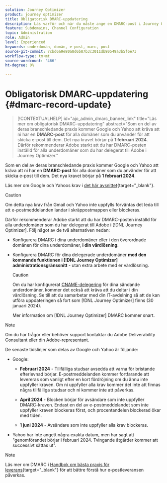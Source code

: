 ```yaml
---
solution: Journey Optimizer
product: journey optimizer
title: Obligatorisk DMARC-uppdatering
description: Läs varför och när du måste ange en DMARC-post i Journey Optimizer
feature: Subdomains, Channel Configuration
topic: Administration
role: Admin
level: Experienced
keywords: underdomän, domän, e-post, marc, post
source-git-commit: 7cbd6a9e80a8d6b87b3c3011db80549a3b5f6e73
workflow-type: tm+mt
source-wordcount: '466'
ht-degree: 0%

---
```


# Obligatorisk DMARC-uppdatering {#dmarc-record-update}

>[!CONTEXTUALHELP]
>id="ajo_admin_dmarc_banner_link"
>title="Läs mer om obligatorisk DMARC-uppdatering"
>abstract="Som en del av deras branschledande praxis kommer Google och Yahoo att kräva att ni har en **DMARC-post** för alla domäner som du använder för att skicka e-post till dem. Det nya kravet börjar på **1 februari 2024**. <br>Därför rekommenderar Adobe starkt att du har DMARC-posten inställd för alla underdomäner som du har delegerat till Adobe i Journey Optimizer."

Som en del av deras branschledande praxis kommer Google och Yahoo att kräva att ni har en **DMARC-post** för alla domäner som du använder för att skicka e-post till dem. Det nya kravet börjar på **1 februari 2024**.

Läs mer om Google och Yahoos krav i [det här avsnittet](https://experienceleague.adobe.com/docs/deliverability-learn/deliverability-best-practice-guide/additional-resources/guidance-around-changes-to-google-and-yahoo.html?lang=en#dmarc%3A){target="_blank"}.

>[!CAUTION]
>
>Om detta nya krav från Gmail och Yahoo inte uppfylls förväntas det leda till att e-postmeddelanden landar i skräppostmappen eller blockeras.

Därför rekommenderar Adobe starkt att du har DMARC-posten inställd för alla underdomäner som du har delegerat till Adobe i [!DNL Journey Optimizer]. Följ något av de två alternativen nedan:

* Konfigurera DMARC i dina underdomäner eller i den överordnade domänen för dina underdomäner, **i din värdlösning**.

* Konfigurera DMARC för dina delegerade underdomäner **med den kommande funktionen i [!DNL Journey Optimizer] administrationsgränssnitt** - utan extra arbete med er värdlösning.

  >[!CAUTION]
  >
  >Om du har konfigurerat [CNAME-delegering](delegate-subdomain.md#cname-subdomain-delegation) för dina sändande underdomäner, kommer det också att kräva att du deltar i din värdlösning. Se till att du samarbetar med din IT-avdelning så att de kan utföra uppdateringen så fort som [!DNL Journey Optimizer] finns (30 januari 2024). <!--and be ready on February 1st, 2024-->

  Mer information om [!DNL Journey Optimizer] DMARC kommer snart.

<!--
* If you have [fully delegated](delegate-subdomain.md#full-subdomain-delegation) your sending subdomains to Adobe, follow either one of the two options below:

    * Set up DMARC on your subdomains or on the parent domain of your subdomains **in your hosting solution**.

    * Set up DMARC on your delegated subdomains **using the upcoming feature in the [!DNL Journey Optimizer] administration UI** - with no extra work on your hosting solution.

* If you have set up [CNAME delegation](delegate-subdomain.md#cname-subdomain-delegation) for your sending subdomains, follow either one of the two options below:
    * Set up DMARC on your subdomains or on the parent domain of your subdomains **in your hosting solution**.
    * Set up DMARC on your delegated subdomains **using the upcoming feature in the [!DNL Journey Optimizer] administration UI**. However, it will also require entry in your hosting solution. Consequently, make sure you coordinate with your IT department so that they can perform the update as soon as the [!DNL Journey Optimizer] feature is available (on January, 30) - and be ready on February 1st, 2024.
    
-->

>[!NOTE]
>
>Om du har frågor eller behöver support kontaktar du Adobe Deliverability Consultant eller din Adobe-representant.

De senaste tidslinjer som delas av Google och Yahoo är följande:

* Google:

   * **Februari 2024** - Tillfälliga studsar avsedda att varna för bristande efterlevnad börjar. E-postmeddelanden kommer fortfarande att levereras som vanligt efter en kort fördröjning om du ännu inte uppfyller kraven. Om ni uppfyller alla krav kommer det inte att finnas några tillfälliga studsar och ni kommer inte att påverkas.

   * **April 2024** - Blocken börjar för avsändare som inte uppfyller DMARC-kraven. Endast en del av e-postmeddelandet som inte uppfyller kraven blockeras först, och procentandelen blockerad ökar med tiden.

   * **1 juni 2024** - Avsändare som inte uppfyller alla krav blockeras.

* Yahoo har inte angett några exakta datum, men har sagt att &quot;genomförandet börjar i februari 2024. Tvingande åtgärder kommer att successivt sättas ut&quot;.

>[!NOTE]
>
>Läs mer om DMARC i [Handbok om bästa praxis för leverans](https://experienceleague.adobe.com/docs/deliverability-learn/deliverability-best-practice-guide/additional-resources/technotes/implement-dmarc.html#about){target="_blank"} för att bättre förstå hur e-postleveransen påverkas.
